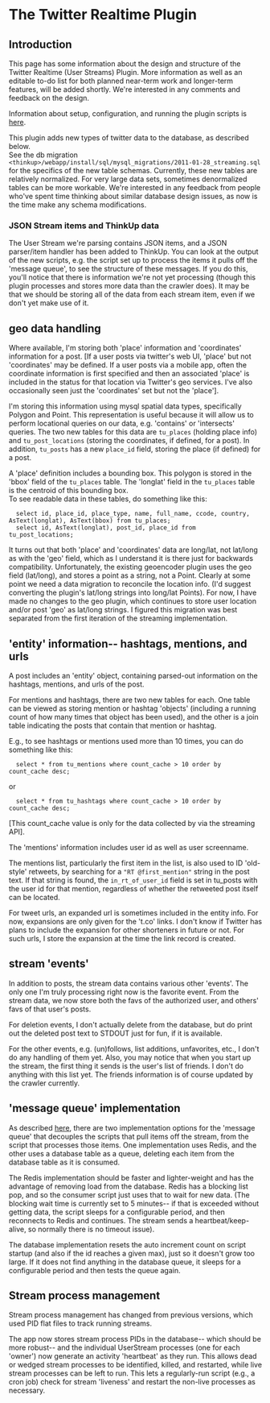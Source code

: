 <!DOCTYPE html PUBLIC "-//W3C//DTD HTML 4.01 Transitional//EN"
   "http://www.w3.org/TR/html4/loose.dtd">

<html lang="en">
<head>
	<meta http-equiv="Content-Type" content="text/html; charset=utf-8">
	<title>Twitter Realtime plugin</title>
	<meta name="generator" content="TextMate http://macromates.com/">
	<meta name="author" content="Amy Jo">
	<link rel="stylesheet" href="./css/bright.css" type="text/css" charset="utf-8" media="screen">
	<!-- Date: 2011-01-27 -->
</head>
<body style="margin:30px;" class="bright">

# The Twitter Realtime Plugin #

## Introduction ##

This page has some information about the design and structure of the Twitter Realtime (User Streams) Plugin. More information as well as an editable to-do list for both planned near-term work and longer-term features, will be added shortly. We're interested in any comments and feedback on the design.  

Information about setup, configuration, and running the plugin scripts is [here](./setup_and_config.html).

This plugin adds new types of twitter data to the database, as described below.  
See the db migration `<thinkup>/webapp/install/sql/mysql_migrations/2011-01-28_streaming.sql` for the specifics of the new table schemas.
Currently, these new tables are relatively normalized.  For very large data sets, sometimes denormalized tables can be more workable.  We're interested in any feedback from people who've spent time thinking about similar database design issues, as now is the time make any schema modifications.

### JSON Stream items and ThinkUp data ###

The User Stream we're parsing contains JSON items, and a JSON parser/item handler has been added to ThinkUp.  You can look at the output of the new scripts, e.g. the script set up to process the items it pulls off the 'message queue', to see the structure of these messages.  If you do this, you'll notice that there is information we're not yet processing (though this plugin processes and stores more data than the crawler does).  It may be that we should be storing all of the data from each stream item, even if we don't yet make use of it.

## geo data handling ##

Where available, I'm storing both 'place' information and 'coordinates' information for a post. [If a user posts via twitter's web UI, 'place' but not 'coordinates' may be defined.  If a user posts via a mobile app, often the coordinate information is first specified and then an associated 'place' is included in the status for that location via Twitter's geo services.  I've also occasionally seen just the 'coordinates' set but not the 'place'].  

I'm storing this information using mysql spatial data types, specifically Polygon and Point. This representation is useful because it will allow us to perform locational queries on our data, e.g. 'contains' or 'intersects' queries.  The two new tables for this data are `tu_places` (holding place info) and `tu_post_locations` (storing the coordinates, if defined, for a post).  In addition, `tu_posts` has a new `place_id` field, storing the place (if defined) for a post.

A 'place' definition includes a bounding box. This polygon is stored in the 'bbox' field of the `tu_places` table. The 'longlat' field in the `tu_places` table is the centroid of this bounding box.  
To see readable data in these tables, do something like this:

      select id, place_id, place_type, name, full_name, ccode, country, AsText(longlat), AsText(bbox) from tu_places;
      select id, AsText(longlat), post_id, place_id from tu_post_locations;

It turns out that both 'place' and 'coordinates' data are long/lat, not lat/long as with the 'geo' field, which as I understand it is there just for backwards compatibility. Unfortunately, the existing geoencoder plugin uses the geo field (lat/long), and stores a point as a string, not a Point.  Clearly at some point we need a data migration to reconcile the location info. (I'd suggest converting the plugin's lat/long strings into long/lat Points).  For now, I have made no changes to the geo plugin, which continues to store user location and/or post 'geo' as lat/long strings. I figured this migration was best separated from the first iteration of the streaming implementation.

## 'entity' information-- hashtags, mentions, and urls ##

A post includes an 'entity' object, containing parsed-out information on the hashtags, mentions, and urls of the post.

For mentions and hashtags, there are two new tables for each.  One table can be viewed as storing mention or hashtag 'objects' (including a running count of how many times that object has been used), and the other is a join table indicating the posts that contain that mention or hashtag.

E.g., to see hashtags or mentions used more than 10 times, you can do something like this:

      select * from tu_mentions where count_cache > 10 order by count_cache desc;
or

      select * from tu_hashtags where count_cache > 10 order by count_cache desc;

[This count_cache value is only for the data collected by via the streaming API].

The 'mentions' information includes user id as well as user screenname.

The mentions list, particularly the first item in the list, is also used to ID 'old-style' retweets, by searching for a `"RT @first_mention"` string in the post text.  If that string is found, the `in_rt_of_user_id` field is set in tu_posts with the user id for that mention, regardless of whether the retweeted post itself can be located.

For tweet urls, an expanded url is sometimes included in the entity info. For now, expansions are only given for the 't.co' links.  I don't know if Twitter has plans to include the expansion for other shorteners in future or not.  For such urls, I store the expansion at the time the link record is created.

## stream 'events' ##

In addition to posts, the stream data  contains various other 'events'.  The only one I'm truly processing right now is the favorite event.  From the stream data, we now store both the favs of the authorized user, and others' favs of that user's posts.

For deletion events, I don't actually delete from the database, but do print out the deleted post text to STDOUT just for fun, if it is available.

For the other events, e.g. (un)follows, list additions, unfavorites, etc., I don't do any handling of them yet.
Also, you may notice that when you start up the stream, the first thing it sends is the user's list of friends.  I don't do anything with this list yet.  The friends information is of course updated by the crawler currently.

## 'message queue' implementation ##


As described [here](./setup_and_config.html), there are two implementation options for the 'message queue' that decouples the scripts that pull items off the stream, from the script that processes those items. One implementation uses Redis, and the other uses a database table as a queue, deleting each item from the database table as it is consumed.  

The Redis implementation should be faster and lighter-weight and has the advantage of removing load from the database.  Redis has a blocking list pop, and so the consumer script just uses that to wait for new data. (The blocking wait time is currently set to 5 minutes-- if that is exceeded without getting data, the script sleeps for a configurable period, and then reconnects to Redis and continues.  The stream sends a heartbeat/keep-alive, so normally there is no timeout issue).

The database implementation resets the auto increment count on script startup (and also if the id reaches a given max), just so it doesn't grow too large. 
If it does not find anything in the database queue, it sleeps for a configurable period and then tests the queue again.  

## Stream process management ##

Stream process management has changed from previous versions, which used PID flat files to track running streams.    

The app now stores stream process PIDs in the database-- which should be more robust-- and the individual UserStream processes (one for each 'owner') now generate an activity 'heartbeat' as they run.  This allows dead or wedged stream processes to be identified, killed, and restarted, while live stream processes can be left to run.  This lets a regularly-run script (e.g., a cron job) check for stream 'liveness' and restart the non-live processes as necessary.


</body>
</html>
